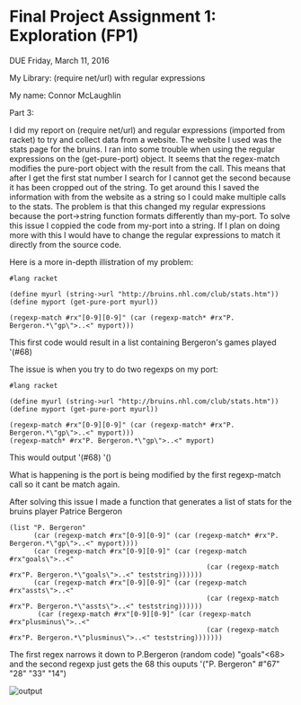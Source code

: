 # Final Project Assignment 1: Exploration (FP1)

DUE Friday, March 11, 2016

My Library: (require net/url) with regular expressions

My name: Connor McLaughlin
 
Part 3:

I did my report on (require net/url) and regular expressions (imported from racket) to try and collect data from a website. The website I used was the stats page for the bruins. I ran into some trouble when using the regular expressions on the (get-pure-port) object. It seems that the regex-match modifies the pure-port object with the result from the call. This means that after I get the first stat number I search for I cannot get the second because it has been cropped out of the string. To get around this I saved the information with from the website as a string so I could make multiple calls to the stats. The problem is that this changed my regular expressions because the port->string function formats differently than my-port. To solve this issue I coppied the code from my-port into a string. If I plan on doing more with this I would have to change the regular expressions to match it directly from the source code.


Here is a more in-depth illistration of my problem:
```
#lang racket

(define myurl (string->url "http://bruins.nhl.com/club/stats.htm"))
(define myport (get-pure-port myurl))

(regexp-match #rx"[0-9][0-9]" (car (regexp-match* #rx"P. Bergeron.*\"gp\">..<" myport)))
```
This first code would result in a list containing Bergeron's games played '(#68)

The issue is when you try to do two regexps on my port:

```
#lang racket

(define myurl (string->url "http://bruins.nhl.com/club/stats.htm"))
(define myport (get-pure-port myurl))

(regexp-match #rx"[0-9][0-9]" (car (regexp-match* #rx"P. Bergeron.*\"gp\">..<" myport)))
(regexp-match* #rx"P. Bergeron.*\"gp\">..<" myport)
```
This would output 
'(#68)
'()

What is happening is the port is being modified by the first regexp-match call so it cant be match again.

After solving this issue I made a function that generates a list of stats for the bruins player Patrice Bergeron

```
(list "P. Bergeron"
      (car (regexp-match #rx"[0-9][0-9]" (car (regexp-match* #rx"P. Bergeron.*\"gp\">..<" myport))))
      (car (regexp-match #rx"[0-9][0-9]" (car (regexp-match #rx"goals\">..<" 
                                                 (car (regexp-match #rx"P. Bergeron.*\"goals\">..<" teststring))))))
      (car (regexp-match #rx"[0-9][0-9]" (car (regexp-match #rx"assts\">..<" 
                                                 (car (regexp-match #rx"P. Bergeron.*\"assts\">..<" teststring))))))
       (car (regexp-match #rx"[0-9][0-9]" (car (regexp-match #rx"plusminus\">..<" 
                                                 (car (regexp-match #rx"P. Bergeron.*\"plusminus\">..<" teststring)))))))
```
The first regex narrows it down to P.Bergeron (random code) "goals"<68> and the second regexp just gets the 68 this ouputs
'("P. Bergeron" #"67" "28" "33" "14")

![output](FP1/output.png)


